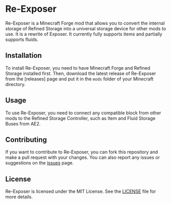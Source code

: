# Re-Exposer

Re-Exposer is a Minecraft Forge mod that allows you to convert the internal storage of Refined Storage into a universal storage device for other mods to use. It is a rewrite of Exposer. It currently fully supports items and partially supports fluids.

## Installation

To install Re-Exposer, you need to have Minecraft Forge and Refined Storage installed first. Then, download the latest release of Re-Exposer from the [releases] page and put it in the `mods` folder of your Minecraft directory.

## Usage

To use Re-Exposer, you need to connect any compatible block from other mods to the Refined Storage Controller, such as Item and Fluid Storage Buses from AE2.

## Contributing

If you want to contribute to Re-Exposer, you can fork this repository and make a pull request with your changes. You can also report any issues or suggestions on the [issues](https://github.com/zeng-github01/Re-Exposer/issues) page.

## License

Re-Exposer is licensed under the MIT License. See the [LICENSE](https://github.com/zeng-github01/Re-Exposer/blob/1.16.5/LICENSE.txt) file for more details.
